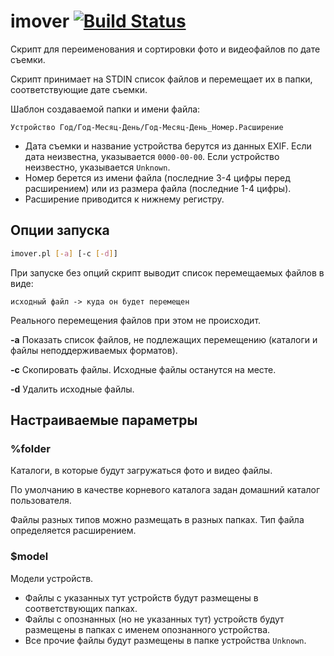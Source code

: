 # imover [![Build Status](https://travis-ci.org/ivanych/imover.png?branch=master)](https://travis-ci.org/ivanych/imover)

Скрипт для переименования и сортировки фото и видеофайлов по дате съемки.

Скрипт принимает на STDIN список файлов и перемещает их в папки, соответствующие дате съемки.

Шаблон создаваемой папки и имени файла:

```
Устройство Год/Год-Месяц-День/Год-Месяц-День_Номер.Расширение
```

* Дата съемки и название устройства берутся из данных EXIF. Если дата неизвестна, указывается `0000-00-00`. Если устройство неизвестно, указывается `Unknown`.
* Номер берется из имени файла (последние 3-4 цифры перед расширением) или из размера файла (последние 1-4 цифры).
* Расширение приводится к нижнему регистру.

## Опции запуска

``` sh
imover.pl [-a] [-c [-d]]
```

При запуске без опций скрипт выводит список перемещаемых файлов в виде:

```
исходный файл -> куда он будет перемещен
```

Реального перемещения файлов при  этом не происходит.

**-a**	Показать список файлов, не подлежащих перемещению (каталоги и файлы неподдерживаемых форматов).

**-c**	Скопировать файлы. Исходные файлы останутся на месте.

**-d**  Удалить исходные файлы.

## Настраиваемые параметры

### %folder

Каталоги, в которые будут загружаться фото и видео файлы.

По умолчанию в качестве корневого каталога задан домашний каталог пользователя.

Файлы разных типов можно размещать в разных папках. Тип файла определяется расширением.

### $model

Модели устройств.

* Файлы с указанных тут устройств будут размещены в соответствующих папках.
* Файлы с опознанных (но не указанных тут) устройств будут размещены в папках с именем опознанного устройства.
* Все прочие файлы будут размещены в папке устройства `Unknown`.
